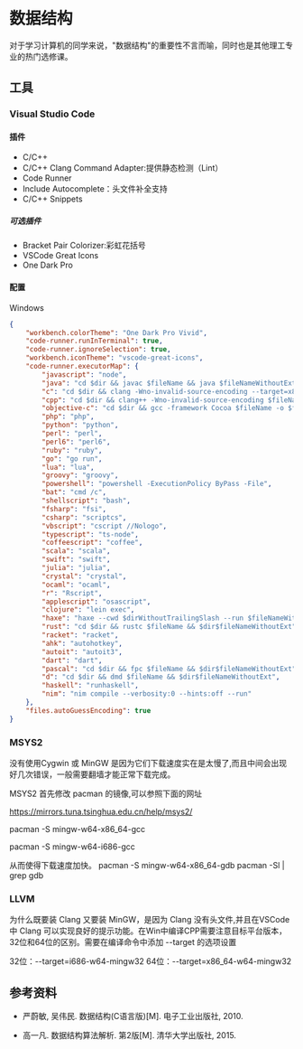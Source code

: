# 数据结构
对于学习计算机的同学来说，"数据结构"的重要性不言而喻，同时也是其他理工专业的热门选修课。
## 工具
### Visual Studio Code
#### 插件
- C/C++
- C/C++ Clang Command Adapter:提供静态检测（Lint）
- Code Runner
- Include Autocomplete：头文件补全支持
- C/C++ Snippets
##### 可选插件
- Bracket Pair Colorizer:彩虹花括号
- VSCode Great Icons
- One Dark Pro
#### 配置
Windows
```json
{
    "workbench.colorTheme": "One Dark Pro Vivid",
    "code-runner.runInTerminal": true,
    "code-runner.ignoreSelection": true,
    "workbench.iconTheme": "vscode-great-icons",
    "code-runner.executorMap": {
        "javascript": "node",
        "java": "cd $dir && javac $fileName && java $fileNameWithoutExt",
        "c": "cd $dir && clang -Wno-invalid-source-encoding --target=x86_64-w64-mingw32 $fileName -o $fileNameWithoutExt.exe && $dir$fileNameWithoutExt",
        "cpp": "cd $dir && clang++ -Wno-invalid-source-encoding $fileName -o $fileNameWithoutExt.exe && $dir$fileNameWithoutExt",
        "objective-c": "cd $dir && gcc -framework Cocoa $fileName -o $fileNameWithoutExt && $dir$fileNameWithoutExt",
        "php": "php",
        "python": "python",
        "perl": "perl",
        "perl6": "perl6",
        "ruby": "ruby",
        "go": "go run",
        "lua": "lua",
        "groovy": "groovy",
        "powershell": "powershell -ExecutionPolicy ByPass -File",
        "bat": "cmd /c",
        "shellscript": "bash",
        "fsharp": "fsi",
        "csharp": "scriptcs",
        "vbscript": "cscript //Nologo",
        "typescript": "ts-node",
        "coffeescript": "coffee",
        "scala": "scala",
        "swift": "swift",
        "julia": "julia",
        "crystal": "crystal",
        "ocaml": "ocaml",
        "r": "Rscript",
        "applescript": "osascript",
        "clojure": "lein exec",
        "haxe": "haxe --cwd $dirWithoutTrailingSlash --run $fileNameWithoutExt",
        "rust": "cd $dir && rustc $fileName && $dir$fileNameWithoutExt",
        "racket": "racket",
        "ahk": "autohotkey",
        "autoit": "autoit3",
        "dart": "dart",
        "pascal": "cd $dir && fpc $fileName && $dir$fileNameWithoutExt",
        "d": "cd $dir && dmd $fileName && $dir$fileNameWithoutExt",
        "haskell": "runhaskell",
        "nim": "nim compile --verbosity:0 --hints:off --run"
    },
    "files.autoGuessEncoding": true
}
```

### MSYS2
没有使用Cygwin 或 MinGW 是因为它们下载速度实在是太慢了,而且中间会出现好几次错误，一般需要翻墙才能正常下载完成。

MSYS2 首先修改 pacman 的镜像,可以参照下面的网址

https://mirrors.tuna.tsinghua.edu.cn/help/msys2/



pacman -S mingw-w64-x86_64-gcc

pacman -S mingw-w64-i686-gcc

从而使得下载速度加快。
pacman -S mingw-w64-x86_64-gdb
pacman -Sl | grep gdb

### LLVM
为什么既要装 Clang 又要装 MinGW，是因为 Clang 没有头文件,并且在VSCode中 Clang 可以实现良好的提示功能。在Win中编译CPP需要注意目标平台版本，32位和64位的区别。需要在编译命令中添加 --target 的选项设置

32位：--target=i686-w64-mingw32
64位：--target=x86_64-w64-mingw32

## 参考资料

- 严蔚敏, 吴伟民. 数据结构(C语言版)[M]. 电子工业出版社, 2010.

- 高一凡. 数据结构算法解析. 第2版[M]. 清华大学出版社, 2015.